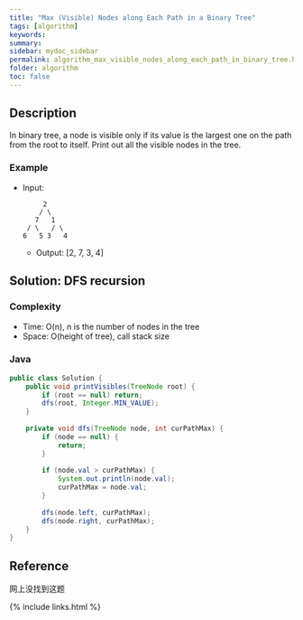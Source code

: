 ```yaml
---
title: "Max (Visible) Nodes along Each Path in a Binary Tree"
tags: [algorithm]
keywords:
summary:
sidebar: mydoc_sidebar
permalink: algorithm_max_visible_nodes_along_each_path_in_binary_tree.html
folder: algorithm
toc: false
---
```


## Description
In binary tree, a node is visible only if its value is the largest one on the path from the root to itself.
Print out all the visible nodes in the tree.

### Example
* Input: 
  ```
       2
      / \
     7   1
   / \   / \
  6   5 3   4
  ```
  * Output: [2, 7, 3, 4]

## Solution: DFS recursion

### Complexity
* Time: O(n), n is the number of nodes in the tree
* Space: O(height of tree), call stack size

### Java
```java
public class Solution {
    public void printVisibles(TreeNode root) {
        if (root == null) return;
        dfs(root, Integer.MIN_VALUE);
    }
    
    private void dfs(TreeNode node, int curPathMax) {
        if (node == null) {
            return;
        }
        
        if (node.val > curPathMax) {
            System.out.println(node.val);
            curPathMax = node.val;
        }
        
        dfs(node.left, curPathMax);
        dfs(node.right, curPathMax);
    }
}
```

## Reference
网上没找到这题

{% include links.html %}

